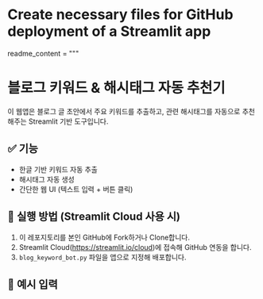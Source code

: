# Create necessary files for GitHub deployment of a Streamlit app
readme_content = """
# 블로그 키워드 & 해시태그 자동 추천기

이 웹앱은 블로그 글 초안에서 주요 키워드를 추출하고, 관련 해시태그를 자동으로 추천해주는 Streamlit 기반 도구입니다.

## ✅ 기능

- 한글 기반 키워드 자동 추출
- 해시태그 자동 생성
- 간단한 웹 UI (텍스트 입력 + 버튼 클릭)

## 🚀 실행 방법 (Streamlit Cloud 사용 시)

1. 이 레포지토리를 본인 GitHub에 Fork하거나 Clone합니다.
2. Streamlit Cloud(https://streamlit.io/cloud)에 접속해 GitHub 연동을 합니다.
3. `blog_keyword_bot.py` 파일을 앱으로 지정해 배포합니다.

## 📎 예시 입력

